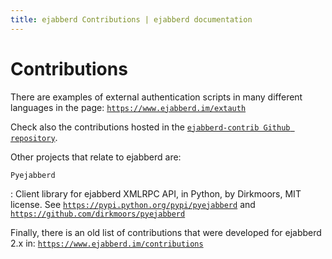 ```yaml
---
title: ejabberd Contributions | ejabberd documentation
---
```


# Contributions

There are examples of external authentication scripts in many different languages in the page:
[`https://www.ejabberd.im/extauth`](https://www.ejabberd.im/extauth)

Check also the contributions hosted in the
[`ejabberd-contrib Github repository`](https://github.com/processone/ejabberd-contrib).

Other projects that relate to ejabberd are:

`Pyejabberd`

:   Client library for ejabberd XMLRPC API, in Python, by Dirkmoors, MIT license.
    See [`https://pypi.python.org/pypi/pyejabberd`](https://pypi.python.org/pypi/pyejabberd)
    and [`https://github.com/dirkmoors/pyejabberd`](https://github.com/dirkmoors/pyejabberd)

Finally, there is an old list of contributions that were developed for ejabberd 2.x in:
[`https://www.ejabberd.im/contributions`](https://www.ejabberd.im/contributions)

